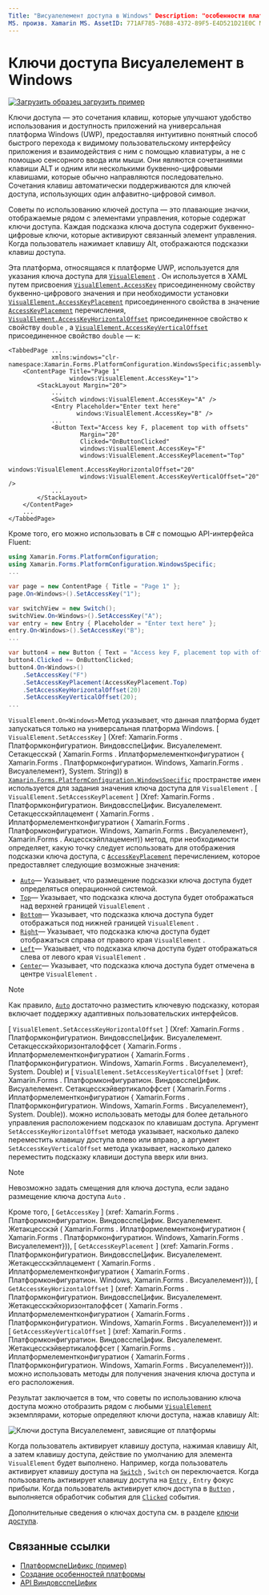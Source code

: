 ```yaml
---
Title: "Висуалелемент доступа в Windows" Description: "особенности платформы позволяют использовать функции, доступные только на определенной платформе, без реализации пользовательских модулей подготовки отчетов или эффектов. В этой статье объясняется, как использовать конкретную платформу Windows, которая задает ключ доступа для Висуалелемент.
MS. произв. Xamarin MS. AssetID: 771AF785-76B8-4372-89F5-E4D521D21E0C MS. Technology: Xamarin-Forms author: давидбритч MS. author: дабритч МС. Дата: 10/24/2018 No-Loc: [ Xamarin.Forms , Xamarin.Essentials ]
---
```


# <a name="visualelement-access-keys-on-windows"></a>Ключи доступа Висуалелемент в Windows

[![Загрузить образец](~/media/shared/download.png) загрузить пример](https://docs.microsoft.com/samples/xamarin/xamarin-forms-samples/userinterface-platformspecifics)

Ключи доступа — это сочетания клавиш, которые улучшают удобство использования и доступность приложений на универсальная платформа Windows (UWP), предоставляя интуитивно понятный способ быстрого перехода к видимому пользовательскому интерфейсу приложения и взаимодействия с ним с помощью клавиатуры, а не с помощью сенсорного ввода или мыши. Они являются сочетаниями клавиши ALT и одним или несколькими буквенно-цифровыми клавишами, которые обычно направляются последовательно. Сочетания клавиш автоматически поддерживаются для ключей доступа, использующих один алфавитно-цифровой символ.

Советы по использованию ключей доступа — это плавающие значки, отображаемые рядом с элементами управления, которые содержат ключи доступа. Каждая подсказка ключа доступа содержит буквенно-цифровые ключи, которые активируют связанный элемент управления. Когда пользователь нажимает клавишу Alt, отображаются подсказки клавиш доступа.

Эта платформа, относящаяся к платформе UWP, используется для указания ключа доступа для [`VisualElement`](xref:Xamarin.Forms.VisualElement) . Он используется в XAML путем присвоения [`VisualElement.AccessKey`](xref:Xamarin.Forms.PlatformConfiguration.WindowsSpecific.VisualElement.AccessKeyProperty) присоединенному свойству буквенно-цифрового значения и при необходимости установки [`VisualElement.AccessKeyPlacement`](xref:Xamarin.Forms.PlatformConfiguration.WindowsSpecific.VisualElement.AccessKeyPlacementProperty) присоединенного свойства в значение [`AccessKeyPlacement`](xref:Xamarin.Forms.AccessKeyPlacement) перечисления, [`VisualElement.AccessKeyHorizontalOffset`](xref:Xamarin.Forms.PlatformConfiguration.WindowsSpecific.VisualElement.AccessKeyHorizontalOffsetProperty) присоединенное свойство к свойству `double` , а [`VisualElement.AccessKeyVerticalOffset`](xref:Xamarin.Forms.PlatformConfiguration.WindowsSpecific.VisualElement.AccessKeyVerticalOffsetProperty) присоединенное свойство `double` — к:

```xaml
<TabbedPage ...
            xmlns:windows="clr-namespace:Xamarin.Forms.PlatformConfiguration.WindowsSpecific;assembly=Xamarin.Forms.Core">
    <ContentPage Title="Page 1"
                 windows:VisualElement.AccessKey="1">
        <StackLayout Margin="20">
            ...
            <Switch windows:VisualElement.AccessKey="A" />
            <Entry Placeholder="Enter text here"
                   windows:VisualElement.AccessKey="B" />
            ...
            <Button Text="Access key F, placement top with offsets"
                    Margin="20"
                    Clicked="OnButtonClicked"
                    windows:VisualElement.AccessKey="F"
                    windows:VisualElement.AccessKeyPlacement="Top"
                    windows:VisualElement.AccessKeyHorizontalOffset="20"
                    windows:VisualElement.AccessKeyVerticalOffset="20" />
            ...
        </StackLayout>
    </ContentPage>
    ...
</TabbedPage>
```

Кроме того, его можно использовать в C# с помощью API-интерфейса Fluent:

```csharp
using Xamarin.Forms.PlatformConfiguration;
using Xamarin.Forms.PlatformConfiguration.WindowsSpecific;
...

var page = new ContentPage { Title = "Page 1" };
page.On<Windows>().SetAccessKey("1");

var switchView = new Switch();
switchView.On<Windows>().SetAccessKey("A");
var entry = new Entry { Placeholder = "Enter text here" };
entry.On<Windows>().SetAccessKey("B");
...

var button4 = new Button { Text = "Access key F, placement top with offsets", Margin = new Thickness(20) };
button4.Clicked += OnButtonClicked;
button4.On<Windows>()
    .SetAccessKey("F")
    .SetAccessKeyPlacement(AccessKeyPlacement.Top)
    .SetAccessKeyHorizontalOffset(20)
    .SetAccessKeyVerticalOffset(20);
...
```

`VisualElement.On<Windows>`Метод указывает, что данная платформа будет запускаться только на универсальная платформа Windows. [ `VisualElement.SetAccessKey` ] (Xref: Xamarin.Forms . Платформконфигуратион. ВиндовсспеЦифик. Висуалелемент. Сетакцесскэй ( Xamarin.Forms . Иплатформелементконфигуратион { Xamarin.Forms . Платформконфигуратион. Windows, Xamarin.Forms . Висуалелемент}, System. String)) в [`Xamarin.Forms.PlatformConfiguration.WindowsSpecific`](xref:Xamarin.Forms.PlatformConfiguration.WindowsSpecific) пространстве имен используется для задания значения ключа доступа для `VisualElement` . [ `VisualElement.SetAccessKeyPlacement` ] (Xref: Xamarin.Forms . Платформконфигуратион. ВиндовсспеЦифик. Висуалелемент. Сетакцесскэйплацемент ( Xamarin.Forms . Иплатформелементконфигуратион { Xamarin.Forms . Платформконфигуратион. Windows, Xamarin.Forms . Висуалелемент}, Xamarin.Forms . Акцесскэйплацемент)) метод, при необходимости определяет, какую точку следует использовать для отображения подсказки ключа доступа, с [`AccessKeyPlacement`](xref:Xamarin.Forms.AccessKeyPlacement) перечислением, которое предоставляет следующие возможные значения:

- [`Auto`](xref:Xamarin.Forms.AccessKeyPlacement.Auto)— Указывает, что размещение подсказки ключа доступа будет определяться операционной системой.
- [`Top`](xref:Xamarin.Forms.AccessKeyPlacement.Top)— Указывает, что подсказка ключа доступа будет отображаться над верхней границей `VisualElement` .
- [`Bottom`](xref:Xamarin.Forms.AccessKeyPlacement.Bottom)— Указывает, что подсказка ключа доступа будет отображаться под нижней границей `VisualElement` .
- [`Right`](xref:Xamarin.Forms.AccessKeyPlacement.Right)— Указывает, что подсказка ключа доступа будет отображаться справа от правого края `VisualElement` .
- [`Left`](xref:Xamarin.Forms.AccessKeyPlacement.Left)— Указывает, что подсказка ключа доступа будет отображаться слева от левого края `VisualElement` .
- [`Center`](xref:Xamarin.Forms.AccessKeyPlacement.Center)— Указывает, что подсказка ключа доступа будет отмечена в центре `VisualElement` .

> [!NOTE]
> Как правило, [`Auto`](xref:Xamarin.Forms.AccessKeyPlacement.Auto) достаточно разместить ключевую подсказку, которая включает поддержку адаптивных пользовательских интерфейсов.

[ `VisualElement.SetAccessKeyHorizontalOffset` ] (Xref: Xamarin.Forms . Платформконфигуратион. ВиндовсспеЦифик. Висуалелемент. Сетакцесскэйхоризонталоффсет ( Xamarin.Forms . Иплатформелементконфигуратион { Xamarin.Forms . Платформконфигуратион. Windows, Xamarin.Forms . Висуалелемент}, System. Double) и [ `VisualElement.SetAccessKeyVerticalOffset` ] (xref: Xamarin.Forms . Платформконфигуратион. ВиндовсспеЦифик. Висуалелемент. Сетакцесскэйвертикалоффсет ( Xamarin.Forms . Иплатформелементконфигуратион { Xamarin.Forms . Платформконфигуратион. Windows, Xamarin.Forms . Висуалелемент}, System. Double)). можно использовать методы для более детального управления расположением подсказок по клавишам доступа. Аргумент `SetAccessKeyHorizontalOffset` метода указывает, насколько далеко переместить клавишу доступа влево или вправо, а аргумент `SetAccessKeyVerticalOffset` метода указывает, насколько далеко переместить подсказку клавиши доступа вверх или вниз.

>[!NOTE]
> Невозможно задать смещения для ключа доступа, если задано размещение ключа доступа `Auto` .

Кроме того, [ `GetAccessKey` ] (xref: Xamarin.Forms . Платформконфигуратион. ВиндовсспеЦифик. Висуалелемент. Жетакцесскэй ( Xamarin.Forms . Иплатформелементконфигуратион { Xamarin.Forms . Платформконфигуратион. Windows, Xamarin.Forms . Висуалелемент})), [ `GetAccessKeyPlacement` ] (xref: Xamarin.Forms . Платформконфигуратион. ВиндовсспеЦифик. Висуалелемент. Жетакцесскэйплацемент ( Xamarin.Forms . Иплатформелементконфигуратион { Xamarin.Forms . Платформконфигуратион. Windows, Xamarin.Forms . Висуалелемент})), [ `GetAccessKeyHorizontalOffset` ] (xref: Xamarin.Forms . Платформконфигуратион. ВиндовсспеЦифик. Висуалелемент. Жетакцесскэйхоризонталоффсет ( Xamarin.Forms . Иплатформелементконфигуратион { Xamarin.Forms . Платформконфигуратион. Windows, Xamarin.Forms . Висуалелемент})) и [ `GetAccessKeyVerticalOffset` ] (xref: Xamarin.Forms . Платформконфигуратион. ВиндовсспеЦифик. Висуалелемент. Жетакцесскэйвертикалоффсет ( Xamarin.Forms . Иплатформелементконфигуратион { Xamarin.Forms . Платформконфигуратион. Windows, Xamarin.Forms . Висуалелемент})). можно использовать методы для получения значения ключа доступа и его расположения.

Результат заключается в том, что советы по использованию ключа доступа можно отобразить рядом с любыми [`VisualElement`](xref:Xamarin.Forms.VisualElement) экземплярами, которые определяют ключи доступа, нажав клавишу Alt:

![Ключи доступа Висуалелемент, зависящие от платформы](visualelement-access-keys-images/visualelement-accesskeys.png "Ключи доступа Висуалелемент, зависящие от платформы")

Когда пользователь активирует клавишу доступа, нажимая клавишу Alt, а затем клавишу доступа, действие по умолчанию для элемента `VisualElement` будет выполнено. Например, когда пользователь активирует клавишу доступа на [`Switch`](xref:Xamarin.Forms.Switch) , `Switch` он переключается. Когда пользователь активирует клавишу доступа на [`Entry`](xref:Xamarin.Forms.Entry) , `Entry` фокус прибыли. Когда пользователь активирует ключ доступа в [`Button`](xref:Xamarin.Forms.Button) , выполняется обработчик события для [`Clicked`](xref:Xamarin.Forms.Button.Clicked) события.

Дополнительные сведения о ключах доступа см. в разделе [ключи доступа](/windows/uwp/design/input/access-keys#key-tip-positioning).

## <a name="related-links"></a>Связанные ссылки

- [ПлатформспеЦификс (пример)](https://docs.microsoft.com/samples/xamarin/xamarin-forms-samples/userinterface-platformspecifics)
- [Создание особенностей платформы](~/xamarin-forms/platform/platform-specifics/index.md#creating-platform-specifics)
- [API ВиндовсспеЦифик](xref:Xamarin.Forms.PlatformConfiguration.WindowsSpecific)

